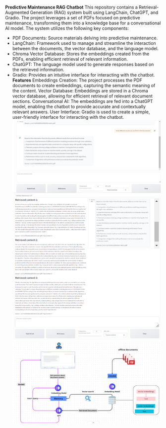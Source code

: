 **Predictive Maintenance RAG Chatbot**
This repository contains a Retrieval-Augmented Generation (RAG) system built using LangChain, ChatGPT, and Gradio. The project leverages a set of PDFs focused on predictive maintenance, transforming them into a knowledge base for a conversational AI model.
The system utilizes the following key components:
- PDF Documents: Source materials delving into predictive maintenance.
- LangChain: Framework used to manage and streamline the interaction between the documents, the vector database, and the language model.
- Chroma Vector Database: Stores the embeddings created from the PDFs, enabling efficient retrieval of relevant information.
- ChatGPT: The language model used to generate responses based on the retrieved information.
- Gradio: Provides an intuitive interface for interacting with the chatbot.
**Features**
Embeddings Creation: The project processes the PDF documents to create embeddings, capturing the semantic meaning of the content.
Vector Database: Embeddings are stored in a Chroma vector database, allowing for efficient retrieval of relevant document sections.
Conversational AI: The embeddings are fed into a ChatGPT model, enabling the chatbot to provide accurate and contextually relevant answers.
User Interface: Gradio is used to create a simple, user-friendly interface for interacting with the chatbot.
![chat_capture](./chat_capture.png)
![chat_with_refs](./chat_ref.png)
![schema](./schéma.png)
